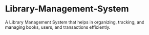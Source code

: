 # Library-Management-System
A Library Management System that helps in organizing, tracking, and managing books, users, and transactions efficiently.
